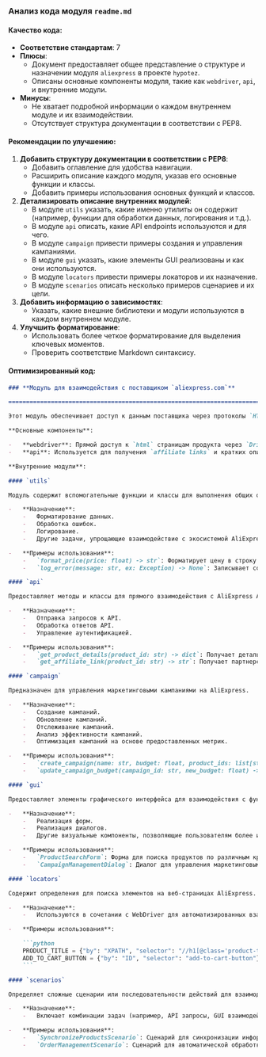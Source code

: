 ### **Анализ кода модуля `readme.md`**

#### **Качество кода**:
- **Соответствие стандартам**: 7
- **Плюсы**:
    - Документ предоставляет общее представление о структуре и назначении модуля `aliexpress` в проекте `hypotez`.
    - Описаны основные компоненты модуля, такие как `webdriver`, `api`, и внутренние модули.
- **Минусы**:
    - Не хватает подробной информации о каждом внутреннем модуле и их взаимодействии.
    - Отсутствует структура документации в соответствии с PEP8.

#### **Рекомендации по улучшению**:
1.  **Добавить структуру документации в соответствии с PEP8**:
    - Добавить оглавление для удобства навигации.
    - Расширить описание каждого модуля, указав его основные функции и классы.
    - Добавить примеры использования основных функций и классов.
2.  **Детализировать описание внутренних модулей**:
    - В модуле `utils` указать, какие именно утилиты он содержит (например, функции для обработки данных, логирования и т.д.).
    - В модуле `api` описать, какие API endpoints используются и для чего.
    - В модуле `campaign` привести примеры создания и управления кампаниями.
    - В модуле `gui` указать, какие элементы GUI реализованы и как они используются.
    - В модуле `locators` привести примеры локаторов и их назначение.
    - В модуле `scenarios` описать несколько примеров сценариев и их цели.
3.  **Добавить информацию о зависимостях**:
    - Указать, какие внешние библиотеки и модули используются в каждом внутреннем модуле.
4.  **Улучшить форматирование**:
    - Использовать более четкое форматирование для выделения ключевых моментов.
    - Проверить соответствие Markdown синтаксису.

#### **Оптимизированный код**:

```markdown
### **Модуль для взаимодействия с поставщиком `aliexpress.com`**

=========================================================================

Этот модуль обеспечивает доступ к данным поставщика через протоколы `HTTPS` (webdriver) и `API`.

**Основные компоненты**:

-   **webdriver**: Прямой доступ к `html` страницам продукта через `Driver`. Позволяет выполнять скрипты сбора данных, включая навигацию по категориям.
-   **api**: Используется для получения `affiliate links` и кратких описаний продуктов.

**Внутренние модули**:

#### `utils`

Модуль содержит вспомогательные функции и классы для выполнения общих операций в интеграции с AliExpress.

-   **Назначение**:
    -   Форматирование данных.
    -   Обработка ошибок.
    -   Логирование.
    -   Другие задачи, упрощающие взаимодействие с экосистемой AliExpress.

-   **Примеры использования**:
    -   `format_price(price: float) -> str`: Форматирует цену в строку с указанием валюты.
    -   `log_error(message: str, ex: Exception) -> None`: Записывает сообщение об ошибке в лог.

#### `api`

Предоставляет методы и классы для прямого взаимодействия с AliExpress API.

-   **Назначение**:
    -   Отправка запросов к API.
    -   Обработка ответов API.
    -   Управление аутентификацией.

-   **Примеры использования**:
    -   `get_product_details(product_id: str) -> dict`: Получает детальную информацию о продукте по его ID.
    -   `get_affiliate_link(product_id: str) -> str`: Получает партнерскую ссылку на продукт.

#### `campaign`

Предназначен для управления маркетинговыми кампаниями на AliExpress.

-   **Назначение**:
    -   Создание кампаний.
    -   Обновление кампаний.
    -   Отслеживание кампаний.
    -   Анализ эффективности кампаний.
    -   Оптимизация кампаний на основе предоставленных метрик.

-   **Примеры использования**:
    -   `create_campaign(name: str, budget: float, product_ids: list[str]) -> str`: Создает новую кампанию с указанным именем, бюджетом и списком ID продуктов.
    -   `update_campaign_budget(campaign_id: str, new_budget: float) -> bool`: Обновляет бюджет кампании.

#### `gui`

Предоставляет элементы графического интерфейса для взаимодействия с функциональностью AliExpress.

-   **Назначение**:
    -   Реализация форм.
    -   Реализация диалогов.
    -   Другие визуальные компоненты, позволяющие пользователям более интуитивно управлять операциями AliExpress.

-   **Примеры использования**:
    -   `ProductSearchForm`: Форма для поиска продуктов по различным критериям.
    -   `CampaignManagementDialog`: Диалог для управления маркетинговыми кампаниями.

#### `locators`

Содержит определения для поиска элементов на веб-страницах AliExpress.

-   **Назначение**:
    -   Используются в сочетании с WebDriver для автоматизированных взаимодействий, таких как сбор данных или выполнение действий на платформе AliExpress.

-   **Примеры использования**:

    ```python
    PRODUCT_TITLE = {"by": "XPATH", "selector": "//h1[@class='product-title']"}
    ADD_TO_CART_BUTTON = {"by": "ID", "selector": "add-to-cart-button"}
    ```

#### `scenarios`

Определяет сложные сценарии или последовательности действий для взаимодействия с AliExpress.

-   **Назначение**:
    -   Включает комбинации задач (например, API запросы, GUI взаимодействия и обработка данных) как часть более крупных операций, таких как синхронизация продуктов, управление заказами или выполнение кампаний.

-   **Примеры использования**:
    -   `SynchronizeProductsScenario`: Сценарий для синхронизации информации о продуктах между AliExpress и внутренней базой данных.
    -   `OrderManagementScenario`: Сценарий для автоматической обработки заказов, включая подтверждение, отслеживание и обновление статусов.